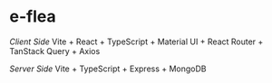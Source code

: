 # e-flea

_Client Side_
Vite + React + TypeScript + Material UI + React Router + TanStack Query + Axios

_Server Side_
Vite + TypeScript + Express + MongoDB
